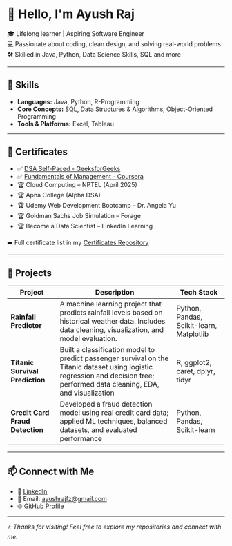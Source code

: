 # 👋 Hello, I'm Ayush Raj

🎓 Lifelong learner | Aspiring Software Engineer  
💻 Passionate about coding, clean design, and solving real-world problems  
🛠️ Skilled in Java, Python, Data Science Skills, SQL and more

---

## 🚀 Skills

- **Languages:** Java, Python, R-Programming  
- **Core Concepts:** SQL, Data Structures & Algorithms, Object-Oriented Programming  
- **Tools & Platforms:** Excel, Tableau  

---

## 📜 Certificates

- ✅ [DSA Self-Paced - GeeksforGeeks](https://media.geeksforgeeks.org/courses/certificates/30f95ae853878d085263c26aa845c327.pdf)  
- ✅ [Fundamentals of Management - Coursera](https://coursera.org/verify/QRTCQEDPPK3N)  
- 🏆 Cloud Computing – NPTEL (April 2025)  
- 🏆 Apna College (Alpha DSA)  
- 🏆 Udemy Web Development Bootcamp – Dr. Angela Yu  
- 🏆 Goldman Sachs Job Simulation – Forage  
- 🏆 Become a Data Scientist – LinkedIn Learning  

➡️ Full certificate list in my [Certificates Repository](https://github.com/ayush-raj10/Certificates)

---

## 💼 Projects

| Project | Description | Tech Stack |
|---------|-------------|------------|
| **Rainfall Predictor** | A machine learning project that predicts rainfall levels based on historical weather data. Includes data cleaning, visualization, and model evaluation. | Python, Pandas, Scikit-learn, Matplotlib |
| **Titanic Survival Prediction** | Built a classification model to predict passenger survival on the Titanic dataset using logistic regression and decision tree; performed data cleaning, EDA, and visualization | R, ggplot2, caret, dplyr, tidyr |
| **Credit Card Fraud Detection** | Developed a fraud detection model using real credit card data; applied ML techniques, balanced datasets, and evaluated performance | Python, Pandas, Scikit-learn |

---

## 📫 Connect with Me

- 🔗 [LinkedIn](https://www.linkedin.com/in/ayush-raj077/)  
- 📧 Email: [ayushrajfz@gmail.com](mailto:ayushrajfz@gmail.com)  
- 🌐 [GitHub Profile](https://github.com/ayush-raj10)  

---

⭐ *Thanks for visiting! Feel free to explore my repositories and connect with me.*
